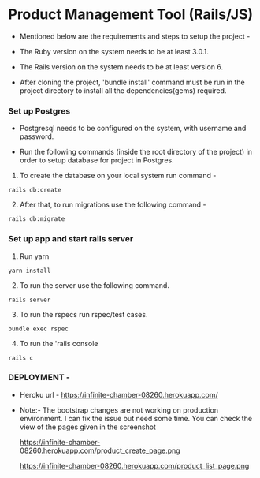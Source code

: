 # Product Management Tool (Rails/JS)

- Mentioned below are the requirements and steps to setup the project - 

* The Ruby version on the system needs to be at least 3.0.1.

* The Rails version on the system needs to be at least version 6.

* After cloning the project, 'bundle install' command must be run in the project directory to install all the dependencies(gems) required.

### Set up Postgres

* Postgresql needs to be configured on the system, with username and password.

* Run the following commands (inside the root directory of the project) in order to setup database for project in Postgres.

1. To create the database on your local system run command - 

```
rails db:create
```

2. After that, to run migrations use the following command -

```
rails db:migrate
```

### Set up app and start rails server

1. Run yarn

```
yarn install
```

2. To run the server use the following command.

```
rails server
```

3. To run the rspecs run rspec/test cases.

```
bundle exec rspec
```

4. To run the 'rails console

```
rails c
```

### DEPLOYMENT - 

* Heroku url - https://infinite-chamber-08260.herokuapp.com/

* Note:- The bootstrap changes are not working on production environment. I can fix the issue but need some time. You can check the view of the pages given in the screenshot

    https://infinite-chamber-08260.herokuapp.com/product_create_page.png

    https://infinite-chamber-08260.herokuapp.com/product_list_page.png
